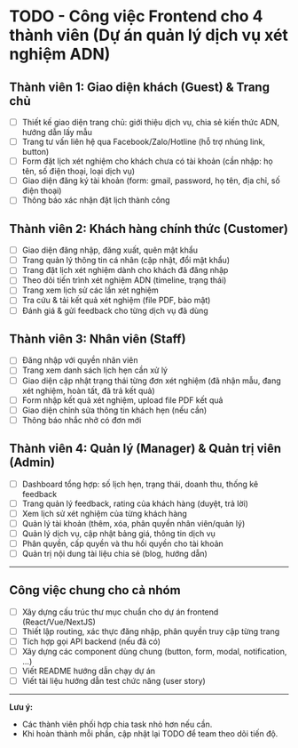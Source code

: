 # TODO - Công việc Frontend cho 4 thành viên (Dự án quản lý dịch vụ xét nghiệm ADN)

## Thành viên 1: Giao diện khách (Guest) & Trang chủ
- [ ] Thiết kế giao diện trang chủ: giới thiệu dịch vụ, chia sẻ kiến thức ADN, hướng dẫn lấy mẫu
- [ ] Trang tư vấn liên hệ qua Facebook/Zalo/Hotline (hỗ trợ nhúng link, button)
- [ ] Form đặt lịch xét nghiệm cho khách chưa có tài khoản (cần nhập: họ tên, số điện thoại, loại dịch vụ)
- [ ] Giao diện đăng ký tài khoản (form: gmail, password, họ tên, địa chỉ, số điện thoại)
- [ ] Thông báo xác nhận đặt lịch thành công

## Thành viên 2: Khách hàng chính thức (Customer)
- [ ] Giao diện đăng nhập, đăng xuất, quên mật khẩu
- [ ] Trang quản lý thông tin cá nhân (cập nhật, đổi mật khẩu)
- [ ] Trang đặt lịch xét nghiệm dành cho khách đã đăng nhập
- [ ] Theo dõi tiến trình xét nghiệm ADN (timeline, trạng thái)
- [ ] Trang xem lịch sử các lần xét nghiệm
- [ ] Tra cứu & tải kết quả xét nghiệm (file PDF, bảo mật)
- [ ] Đánh giá & gửi feedback cho từng dịch vụ đã dùng

## Thành viên 3: Nhân viên (Staff)
- [ ] Đăng nhập với quyền nhân viên
- [ ] Trang xem danh sách lịch hẹn cần xử lý
- [ ] Giao diện cập nhật trạng thái từng đơn xét nghiệm (đã nhận mẫu, đang xét nghiệm, hoàn tất, đã trả kết quả)
- [ ] Form nhập kết quả xét nghiệm, upload file PDF kết quả
- [ ] Giao diện chỉnh sửa thông tin khách hẹn (nếu cần)
- [ ] Thông báo nhắc nhở có đơn mới

## Thành viên 4: Quản lý (Manager) & Quản trị viên (Admin)
- [ ] Dashboard tổng hợp: số lịch hẹn, trạng thái, doanh thu, thống kê feedback
- [ ] Trang quản lý feedback, rating của khách hàng (duyệt, trả lời)
- [ ] Xem lịch sử xét nghiệm của từng khách hàng
- [ ] Quản lý tài khoản (thêm, xóa, phân quyền nhân viên/quản lý)
- [ ] Quản lý dịch vụ, cập nhật bảng giá, thông tin dịch vụ
- [ ] Phân quyền, cấp quyền và thu hồi quyền cho tài khoản
- [ ] Quản trị nội dung tài liệu chia sẻ (blog, hướng dẫn)

---

## Công việc chung cho cả nhóm
- [ ] Xây dựng cấu trúc thư mục chuẩn cho dự án frontend (React/Vue/NextJS)
- [ ] Thiết lập routing, xác thực đăng nhập, phân quyền truy cập từng trang
- [ ] Tích hợp gọi API backend (nếu đã có)
- [ ] Xây dựng các component dùng chung (button, form, modal, notification, ...)
- [ ] Viết README hướng dẫn chạy dự án
- [ ] Viết tài liệu hướng dẫn test chức năng (user story)

---

**Lưu ý:**  
- Các thành viên phối hợp chia task nhỏ hơn nếu cần.
- Khi hoàn thành mỗi phần, cập nhật lại TODO để team theo dõi tiến độ.
